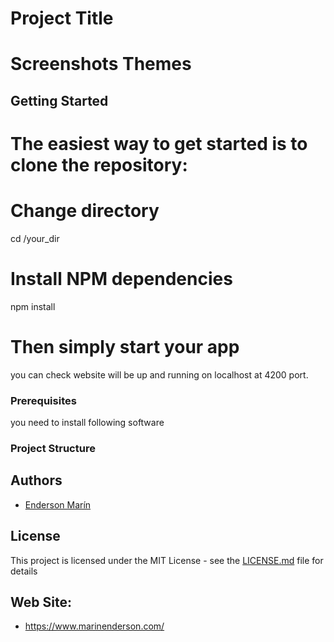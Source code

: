 # Project Title

# Screenshots Themes

## Getting Started

# The easiest way to get started is to clone the repository:

# Change directory
cd /your_dir

# Install NPM dependencies
npm install

# Then simply start your app


you can check website will be up and running on localhost at 4200 port.

### Prerequisites

you need to install following software 


### Project Structure


## Authors

* [Enderson Marín](https://github.com/ENDERSON-MARIN)

## License

This project is licensed under the MIT License - see the [LICENSE.md](LICENSE.md) file for details

## Web Site:

* https://www.marinenderson.com/
